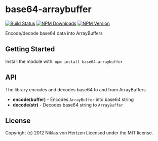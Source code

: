 # base64-arraybuffer

[![Build Status](https://travis-ci.org/niklasvh/base64-arraybuffer.png)](https://travis-ci.org/niklasvh/base64-arraybuffer)
[![NPM Downloads](https://img.shields.io/npm/dm/base64-arraybuffer.svg)](https://www.npmjs.org/package/base64-arraybuffer)
[![NPM Version](https://img.shields.io/npm/v/base64-arraybuffer.svg)](https://www.npmjs.org/package/base64-arraybuffer)

Encode/decode base64 data into ArrayBuffers

## Getting Started

Install the module with: `npm install base64-arraybuffer`

## API

The library encodes and decodes base64 to and from ArrayBuffers

- **encode(buffer)** - Encodes `ArrayBuffer` into base64 string
- **decode(str)** - Decodes base64 string to `ArrayBuffer`

## License

Copyright (c) 2012 Niklas von Hertzen
Licensed under the MIT license.
